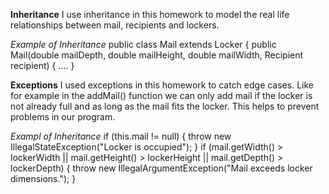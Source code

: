 **Inheritance**
I use inheritance in this homework to model the real life relationships between mail, recipients
and lockers.

*Example of Inheritance*
public class Mail extends Locker {
public Mail(double mailDepth, double mailHeight, double mailWidth, Recipient recipient) {
....
}

**Exceptions**
I used exceptions in this homework to catch edge cases. Like for example in the addMail()
function we can only add mail if the locker is not already full and as long as the mail fits the 
locker. This helps to prevent problems in our program.



*Exampl of Inheritance*
if (this.mail != null) {
throw new IllegalStateException("Locker is occupied");
}
if (mail.getWidth() > lockerWidth || mail.getHeight() > lockerHeight || mail.getDepth() > lockerDepth) {
throw new IllegalArgumentException("Mail exceeds locker dimensions.");
}